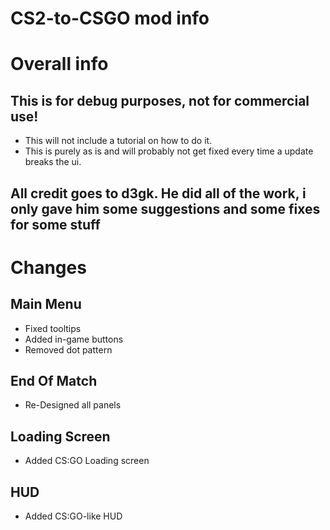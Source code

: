 # CS2-to-CSGO mod info

# Overall info

## This is for debug purposes, not for commercial use!

- This will not include a tutorial on how to do it.
- This is purely as is and will probably not get fixed every time a update breaks the ui.

## All credit goes to d3gk. He did all of the work, i only gave him some suggestions and some fixes for some stuff

# Changes

## Main Menu

- Fixed tooltips
- Added in-game buttons
- Removed dot pattern

## End Of Match

- Re-Designed all panels

## Loading Screen

- Added CS:GO Loading screen


## HUD

- Added CS:GO-like HUD
